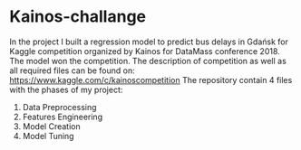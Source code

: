 # Kainos-challange
In the project I built a regression model to predict bus delays in Gdańsk for Kaggle competition organized by Kainos for DataMass conference 2018. The model won the competition. The description of competition as well as all required files can be found on:
https://www.kaggle.com/c/kainoscompetition
The repository contain 4 files with the phases of my project:
1. Data Preprocessing
2. Features Engineering
3. Model Creation
4. Model Tuning
